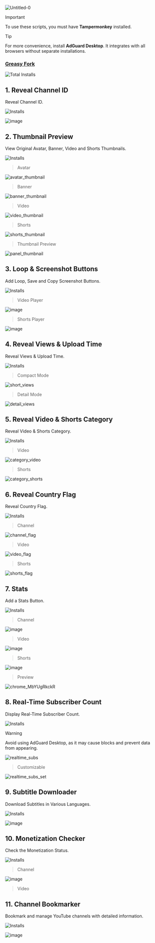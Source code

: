 ![Untitled-0](https://github.com/user-attachments/assets/1db0a45e-1c0c-4298-bce9-f119d121e7af)

> [!IMPORTANT]
> To use these scripts, you must have **Tampermonkey** installed.

> [!TIP]
> For more convenience, install **AdGuard Desktop**. It integrates with all browsers without separate installations.

### [Greasy Fork](https://greasyfork.org/en/users/1382928)

![Total Installs](http://forkstats.afkarxyz.fun/total/1382928)

## 1. Reveal Channel ID

Reveal Channel ID.

![Installs](http://forkstats.afkarxyz.fun/installs/513116)

![image](https://github.com/user-attachments/assets/7142abed-f2b4-46b8-a262-4db2132f6672)

## 2. Thumbnail Preview

View Original Avatar, Banner, Video and Shorts Thumbnails.

![Installs](http://forkstats.afkarxyz.fun/installs/513113)

> Avatar

![avatar_thumbnail](https://github.com/user-attachments/assets/aaf459e7-0f57-407f-956f-89e8bff8d6a4)

> Banner

![banner_thumbnail](https://github.com/user-attachments/assets/d5e7aaec-13af-46ab-96fa-0ec5df28eb1c)

> Video

![video_thumbnail](https://github.com/user-attachments/assets/ee221b6d-5160-4cc4-b681-a71459d4a50c)

> Shorts

![shorts_thumbnail](https://github.com/user-attachments/assets/e4d85085-a0de-42bd-bbb2-9ee597e59b86)

> Thumbnail Preview

![panel_thumbnail](https://github.com/user-attachments/assets/91e99c9e-2ae5-4caa-9268-16f529372a3f)

## 3. Loop & Screenshot Buttons

Add Loop, Save and Copy Screenshot Buttons.

![Installs](http://forkstats.afkarxyz.fun/installs/513114)

> Video Player

![image](https://github.com/user-attachments/assets/341c8061-43e3-4f76-b053-fc27365281ab)

> Shorts Player

![image](https://github.com/user-attachments/assets/e72dadc9-44db-46cd-87cc-68ee0b973141)

## 4. Reveal Views & Upload Time

Reveal Views & Upload Time.

![Installs](http://forkstats.afkarxyz.fun/installs/513133)

> Compact Mode

![short_views](https://github.com/user-attachments/assets/1b9338c9-39d1-426f-b460-0a0344c0d431)

> Detail Mode

![detail_views](https://github.com/user-attachments/assets/176e0a7b-c79c-46de-b3b6-6366f3a93cf9)

## 5. Reveal Video & Shorts Category

Reveal Video & Shorts Category.

![Installs](http://forkstats.afkarxyz.fun/installs/513134)

> Video

![category_video](https://github.com/user-attachments/assets/66da0bda-0148-4ae3-b0f6-36d73a6e7dad)

> Shorts

![category_shorts](https://github.com/user-attachments/assets/97421cd2-9c1b-4178-99ff-23b8d0492fef)

## 6. Reveal Country Flag

Reveal Country Flag.

![Installs](http://forkstats.afkarxyz.fun/installs/515505)

> Channel

![channel_flag](https://github.com/user-attachments/assets/021fe329-f3bd-47bf-9599-083d4d456745)

> Video

![video_flag](https://github.com/user-attachments/assets/3a89634d-3e34-49a2-b8ca-9eb1ce37c5f5)

> Shorts

![shorts_flag](https://github.com/user-attachments/assets/97897325-084a-4fe4-8a05-1db76adc3be9)

## 7. Stats

Add a Stats Button.

![Installs](http://forkstats.afkarxyz.fun/installs/513154)

> Channel

![image](https://github.com/user-attachments/assets/66268907-e934-488e-824e-e1e84743cb18)

> Video

![image](https://github.com/user-attachments/assets/47b087d4-dd8f-44a3-97fb-7c92e6b1de5d)

> Shorts

![image](https://github.com/user-attachments/assets/b0a443eb-1f82-4821-8c43-313b4859986d)

> Preview

![chrome_MbYUgRkckR](https://github.com/user-attachments/assets/24e2662a-8686-499c-add4-f7b4bbff81df)

## 8. Real-Time Subscriber Count

Display Real-Time Subscriber Count.

![Installs](http://forkstats.afkarxyz.fun/installs/516477)

> [!WARNING]
> Avoid using AdGuard Desktop, as it may cause blocks and prevent data from appearing.

![realtime_subs](https://github.com/user-attachments/assets/d8afe244-b274-4d11-8917-6d71b1c942fd)

> Customizable

![realtime_subs_set](https://github.com/user-attachments/assets/be130b58-3429-4810-9722-64bdee95c610)

## 9. Subtitle Downloader

Download Subtitles in Various Languages.

![Installs](http://forkstats.afkarxyz.fun/installs/516645)

![image](https://github.com/user-attachments/assets/97d401a4-f0b2-48cf-a22b-acfe8203a0a3)

## 10. Monetization Checker

Check the Monetization Status.

![Installs](http://forkstats.afkarxyz.fun/installs/527269)

> Channel

![image](https://github.com/user-attachments/assets/73f276c3-0c5c-469a-9c87-74087fa535ee)

> Video

## 11. Channel Bookmarker

Bookmark and manage YouTube channels with detailed information.

![Installs](http://forkstats.afkarxyz.fun/installs/549772)

![image](https://github.com/user-attachments/assets/498ca9d2-b752-4734-b40f-7a4590feb8a7)
